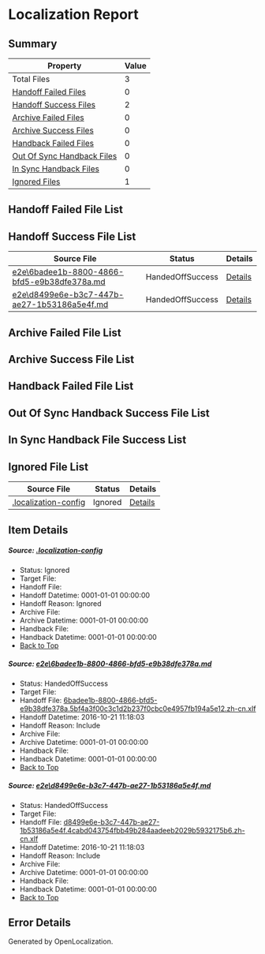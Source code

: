 # <a name='report-top'></a> Localization Report

## Summary
 Property | Value 
 -------- | ----- 
 Total Files | 3
[ Handoff Failed Files ](#handoff-failed-list)| 0
[ Handoff Success Files ](#handoff-success-list)| 2
[ Archive Failed Files ](#archive-failed-list)| 0
[ Archive Success Files ](#archive-success-list)| 0
[ Handback Failed Files ](#handback-failed-list)| 0
[ Out Of Sync Handback Files ](#outofsync-handback-success-list)| 0
[ In Sync Handback Files ](#insync-handback-success-list)| 0
[ Ignored Files ](#ignored-list)| 1

## <a name='handoff-failed-list'></a> Handoff Failed File List

## <a name='handoff-success-list'></a> Handoff Success File List
 Source File | Status | Details 
 ----------- | ------ | ------- 
 [e2e\6badee1b-8800-4866-bfd5-e9b38dfe378a.md](https://github.com/OpenLocalizationTestOrg/ol-test0/blob/45fc8a4da66337ba990859d5f0e5e44065b988d0/e2e/6badee1b-8800-4866-bfd5-e9b38dfe378a.md) | HandedOffSuccess | [Details](#d21f42266b73117c93fa3bec80de28e7dbf9ace61)
 [e2e\d8499e6e-b3c7-447b-ae27-1b53186a5e4f.md](https://github.com/OpenLocalizationTestOrg/ol-test0/blob/45fc8a4da66337ba990859d5f0e5e44065b988d0/e2e/d8499e6e-b3c7-447b-ae27-1b53186a5e4f.md) | HandedOffSuccess | [Details](#87c5f12a72f0d34c2abed16350b42ee7b3f3c9152)

## <a name='archive-failed-list'></a> Archive Failed File List

## <a name='archive-success-list'></a> Archive Success File List

## <a name='handback-failed-list'></a> Handback Failed File List

## <a name='outofsync-handback-success-list'></a> Out Of Sync Handback Success File List

## <a name='insync-handback-success-list'></a> In Sync Handback File Success List

## <a name='ignored-list'></a> Ignored File List
 Source File | Status | Details 
 ----------- | ------ | ------- 
 [.localization-config](https://github.com/OpenLocalizationTestOrg/ol-test0/blob/45fc8a4da66337ba990859d5f0e5e44065b988d0/.localization-config) | Ignored | [Details](#c268a05ecaa7ec85942ed632c29928ee5bd6da8d0)

## Item Details
##### <a name='c268a05ecaa7ec85942ed632c29928ee5bd6da8d0'></a> Source: [.localization-config](https://github.com/OpenLocalizationTestOrg/ol-test0/blob/45fc8a4da66337ba990859d5f0e5e44065b988d0/.localization-config)
* Status: Ignored
* Target File: 
* Handoff File: 
* Handoff Datetime: 0001-01-01 00:00:00
* Handoff Reason: Ignored
* Archive File: 
* Archive Datetime: 0001-01-01 00:00:00
* Handback File: 
* Handback Datetime: 0001-01-01 00:00:00
* [Back to Top](#report-top)

##### <a name='d21f42266b73117c93fa3bec80de28e7dbf9ace61'></a> Source: [e2e\6badee1b-8800-4866-bfd5-e9b38dfe378a.md](https://github.com/OpenLocalizationTestOrg/ol-test0/blob/45fc8a4da66337ba990859d5f0e5e44065b988d0/e2e/6badee1b-8800-4866-bfd5-e9b38dfe378a.md)
* Status: HandedOffSuccess
* Target File: 
* Handoff File: [6badee1b-8800-4866-bfd5-e9b38dfe378a.5bf4a3f00c3c1d2b237f0cbc0e4957fb194a5e12.zh-cn.xlf](https://github.com/OpenLocalizationTestOrg/ol-test0-handoff/blob/94b79e0330fb2a78485489ef88eab5dd9bdbe0e6/ol-handoff/OpenLocalizationTestOrg/ol-test0-zhcn/shujia/ht/6badee1b-8800-4866-bfd5-e9b38dfe378a.5bf4a3f00c3c1d2b237f0cbc0e4957fb194a5e12.zh-cn.xlf)
* Handoff Datetime: 2016-10-21 11:18:03
* Handoff Reason: Include
* Archive File: 
* Archive Datetime: 0001-01-01 00:00:00
* Handback File: 
* Handback Datetime: 0001-01-01 00:00:00
* [Back to Top](#report-top)

##### <a name='87c5f12a72f0d34c2abed16350b42ee7b3f3c9152'></a> Source: [e2e\d8499e6e-b3c7-447b-ae27-1b53186a5e4f.md](https://github.com/OpenLocalizationTestOrg/ol-test0/blob/45fc8a4da66337ba990859d5f0e5e44065b988d0/e2e/d8499e6e-b3c7-447b-ae27-1b53186a5e4f.md)
* Status: HandedOffSuccess
* Target File: 
* Handoff File: [d8499e6e-b3c7-447b-ae27-1b53186a5e4f.4cabd043754fbb49b284aadeeb2029b5932175b6.zh-cn.xlf](https://github.com/OpenLocalizationTestOrg/ol-test0-handoff/blob/94b79e0330fb2a78485489ef88eab5dd9bdbe0e6/ol-handoff/OpenLocalizationTestOrg/ol-test0-zhcn/shujia/ht/d8499e6e-b3c7-447b-ae27-1b53186a5e4f.4cabd043754fbb49b284aadeeb2029b5932175b6.zh-cn.xlf)
* Handoff Datetime: 2016-10-21 11:18:03
* Handoff Reason: Include
* Archive File: 
* Archive Datetime: 0001-01-01 00:00:00
* Handback File: 
* Handback Datetime: 0001-01-01 00:00:00
* [Back to Top](#report-top)


## Error Details

Generated by OpenLocalization.
